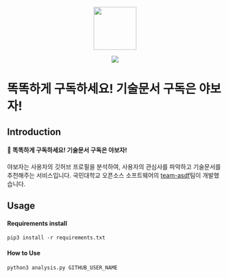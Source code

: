 <p align="middle">
	<img src='http://drive.google.com/uc?export=view&id=17izfPjLeGMd3df1n6iNKl7dr12Xephkt' height="100" />
</p>

<p align="center">
	<img src="https://img.shields.io/badge/오픈소스소프트웨어-1분반-blue.svg">
</p>


# 똑똑하게 구독하세요! 기술문서 구독은 야보자!

## Introduction

#### 🚀 똑똑하게 구독하세요! 기술문서 구독은 야보자!

야보자는 사용자의 깃허브 프로필을 분석하여, 사용자의 관심사를 파악하고 기술문서를 추천해주는 서비스입니다. 국민대학교 오픈소스 소프트웨어의 [team-asdf](https://github.com/team-asdf)팀이 개발했습니다.

## Usage

#### Requirements install

```shell
pip3 install -r requirements.txt
```

#### How to Use

```shell
python3 analysis.py GITHUB_USER_NAME
```

